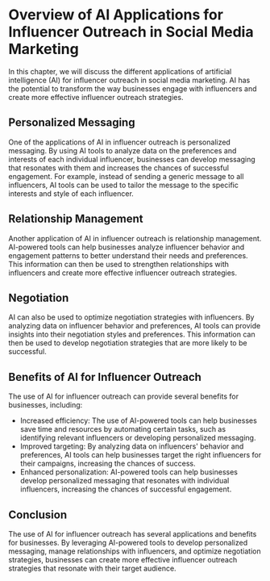 Overview of AI Applications for Influencer Outreach in Social Media Marketing
=========================================================================================================================================

In this chapter, we will discuss the different applications of artificial intelligence (AI) for influencer outreach in social media marketing. AI has the potential to transform the way businesses engage with influencers and create more effective influencer outreach strategies.

Personalized Messaging
----------------------

One of the applications of AI in influencer outreach is personalized messaging. By using AI tools to analyze data on the preferences and interests of each individual influencer, businesses can develop messaging that resonates with them and increases the chances of successful engagement. For example, instead of sending a generic message to all influencers, AI tools can be used to tailor the message to the specific interests and style of each influencer.

Relationship Management
-----------------------

Another application of AI in influencer outreach is relationship management. AI-powered tools can help businesses analyze influencer behavior and engagement patterns to better understand their needs and preferences. This information can then be used to strengthen relationships with influencers and create more effective influencer outreach strategies.

Negotiation
-----------

AI can also be used to optimize negotiation strategies with influencers. By analyzing data on influencer behavior and preferences, AI tools can provide insights into their negotiation styles and preferences. This information can then be used to develop negotiation strategies that are more likely to be successful.

Benefits of AI for Influencer Outreach
--------------------------------------

The use of AI for influencer outreach can provide several benefits for businesses, including:

* Increased efficiency: The use of AI-powered tools can help businesses save time and resources by automating certain tasks, such as identifying relevant influencers or developing personalized messaging.
* Improved targeting: By analyzing data on influencers' behavior and preferences, AI tools can help businesses target the right influencers for their campaigns, increasing the chances of success.
* Enhanced personalization: AI-powered tools can help businesses develop personalized messaging that resonates with individual influencers, increasing the chances of successful engagement.

Conclusion
----------

The use of AI for influencer outreach has several applications and benefits for businesses. By leveraging AI-powered tools to develop personalized messaging, manage relationships with influencers, and optimize negotiation strategies, businesses can create more effective influencer outreach strategies that resonate with their target audience.
